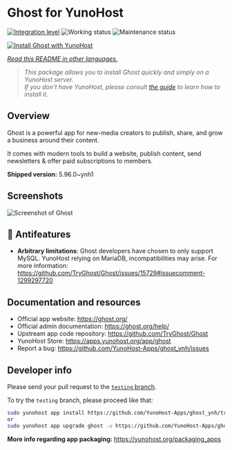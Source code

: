 <!--
N.B.: This README was automatically generated by <https://github.com/YunoHost/apps/tree/master/tools/readme_generator>
It shall NOT be edited by hand.
-->

# Ghost for YunoHost

[![Integration level](https://dash.yunohost.org/integration/ghost.svg)](https://ci-apps.yunohost.org/ci/apps/ghost/) ![Working status](https://ci-apps.yunohost.org/ci/badges/ghost.status.svg) ![Maintenance status](https://ci-apps.yunohost.org/ci/badges/ghost.maintain.svg)

[![Install Ghost with YunoHost](https://install-app.yunohost.org/install-with-yunohost.svg)](https://install-app.yunohost.org/?app=ghost)

*[Read this README in other languages.](./ALL_README.md)*

> *This package allows you to install Ghost quickly and simply on a YunoHost server.*  
> *If you don't have YunoHost, please consult [the guide](https://yunohost.org/install) to learn how to install it.*

## Overview

Ghost is a powerful app for new-media creators to publish, share, and grow a business around their content.

It comes with modern tools to build a website, publish content, send newsletters & offer paid subscriptions to members.


**Shipped version:** 5.96.0~ynh1

## Screenshots

![Screenshot of Ghost](./doc/screenshots/screenshot.png)

## :red_circle: Antifeatures

- **Arbitrary limitations**: Ghost developers have chosen to only support MySQL. YunoHost relying on MariaDB, incompatibilities may arise. For more information: https://github.com/TryGhost/Ghost/issues/15729#issuecomment-1299297720

## Documentation and resources

- Official app website: <https://ghost.org/>
- Official admin documentation: <https://ghost.org/help/>
- Upstream app code repository: <https://github.com/TryGhost/Ghost>
- YunoHost Store: <https://apps.yunohost.org/app/ghost>
- Report a bug: <https://github.com/YunoHost-Apps/ghost_ynh/issues>

## Developer info

Please send your pull request to the [`testing` branch](https://github.com/YunoHost-Apps/ghost_ynh/tree/testing).

To try the `testing` branch, please proceed like that:

```bash
sudo yunohost app install https://github.com/YunoHost-Apps/ghost_ynh/tree/testing --debug
or
sudo yunohost app upgrade ghost -u https://github.com/YunoHost-Apps/ghost_ynh/tree/testing --debug
```

**More info regarding app packaging:** <https://yunohost.org/packaging_apps>
